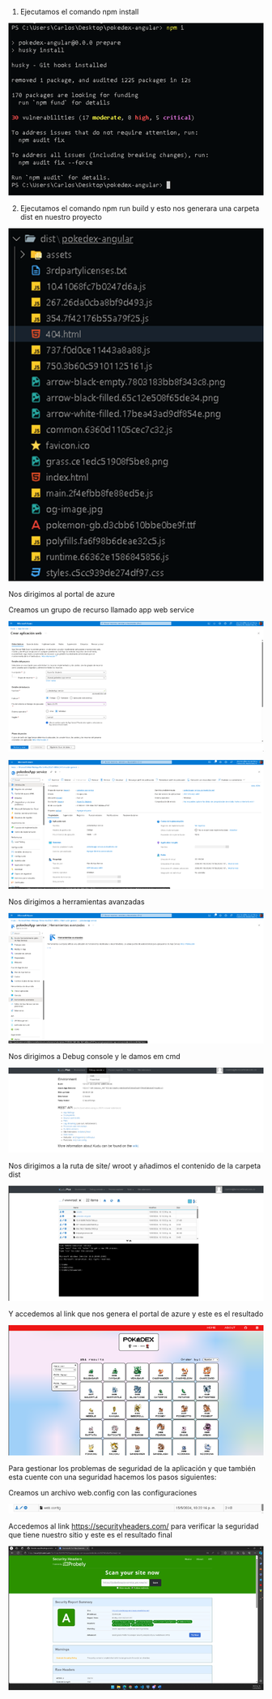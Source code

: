 1.	Ejecutamos el comando npm install 
 
![alt text](image.png)

2.	Ejecutamos el comando npm run build y esto nos generara una carpeta dist en nuestro proyecto
 
![alt text](image-1.png)

Nos dirigimos al portal de azure

Creamos un grupo de recurso llamado app web service

 ![alt text](image-2.png)

 ![alt text](image-3.png)


Nos dirigimos a herramientas avanzadas

 ![alt text](image-4.png)

Nos dirigimos a Debug console y le damos em cmd

 ![alt text](image-5.png)

Nos dirigimos a la ruta de site/ wroot y añadimos el contenido de la carpeta dist


![alt text](image-6.png)

 
Y accedemos al link que nos genera el portal de azure y este es el resultado 

 ![alt text](image-7.png)


Para gestionar los problemas de seguridad de la aplicación y que también esta cuente con una seguridad hacemos los pasos siguientes: 

 Creamos un archivo web.config con las configuraciones 

![alt text](image-8.png)
 

Accedemos al link https://securityheaders.com/ para verificar la seguridad que tiene nuestro sitio y este es el resultado final

  ![alt text](image-9.png)
